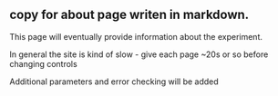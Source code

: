 ## copy for about page writen in markdown.

This page will eventually provide information about the experiment.

In general the site is kind  of slow - give each page ~20s or so before changing controls 

Additional parameters and error checking will be added 